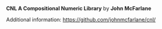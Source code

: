 **CNL A Compositional Numeric Library** by **John McFarlane**

Additional information: https://github.com/johnmcfarlane/cnl/
